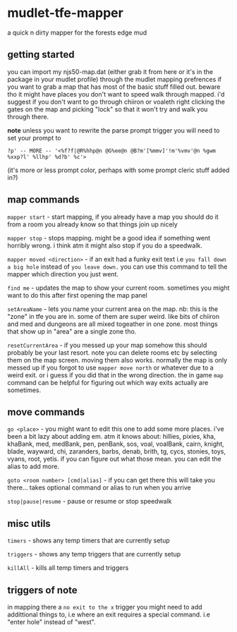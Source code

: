 # mudlet-tfe-mapper
a quick n dirty mapper for the forests edge mud

## getting started

you can import my njs50-map.dat (either grab it from here or it's in the package in your mudlet profile) through the mudlet mapping prefrences if you want to grab a map that has most of the basic stuff filled out. beware tho it might have places you don't want to speed walk through mapped. i'd suggest if you don't want to go through chiiron or voaleth right clicking the gates on the map and picking "lock" so that it won't try and walk you through there.

**note** unless you want to rewrite the parse prompt trigger you will need to set your prompt to

``` ?p' -- MORE -- '<%f?f|@R%hhp@n @G%ee@n @B?m'[%mmv]'!m'%vmv'@n %gwm %xxp?l' %llhp' %d?b' %c'> ```

(it's more or less prompt color, perhaps with some prompt cleric stuff added in?)

## map commands

`mapper start` - start mapping, if you already have a map you should do it from a room you already know so that things join up nicely

`mapper stop` - stops mapping. might be a good idea if something went horribly wrong. i think atm it might also stop if you do a speedwalk.

`mapper moved <direction>` - if an exit had a funky exit text i.e `you fall down a big hole` instead of `you leave down.` you can use this command to tell the mapper which direction you just went.

`find me` - updates the map to show your current room. sometimes you might want to do this after first opening the map panel

`setAreaName` - lets you name your current area on the map. nb: this is the "zone" in tfe you are in. some of them are super weird. like bits of chiiron and med and dungeons are all mixed togeather in one zone. most things that show up in "area" are a single zone tho.

`resetCurrentArea` - if you messed up your map somehow this should probably be your last resort. note you can delete rooms etc by selecting them on the map screen. moving them also works. normally the map is only messed up if you forgot to use `mapper move north` or whatever due to a weird exit. or i guess if you did that in the wrong direction. the in game `map` command can be helpful for figuring out which way exits actually are sometimes. 

## move commands

`go <place>` - you might want to edit this one to add some more places. i've been a bit lazy about adding em. atm it knows about: hillies, pixies, kha, khaBank, med, medBank, pen, penBank, sos, voal, voalBank, cairn, knight, blade, wayward, chi, zaranders, barbs, denab, brith, tg, cycs, stonies, toys, vyans, root, yetis. if you can figure out what those mean. you can edit the alias to add more.

`goto <room number> [cmd|alias]` - if you can get there this will take you there... takes optional command or alias to run when you arrive

`stop|pause|resume` - pause or resume or stop speedwalk

## misc utils

`timers` - shows any temp timers that are currently setup

`triggers` - shows any temp triggers that are currently setup

`killAll` - kills all temp timers and triggers


## triggers of note

in mapping there a `no exit to the x` trigger you might need to add addittional things to, i.e where an exit requires a special command. i.e "enter hole" instead of "west".




